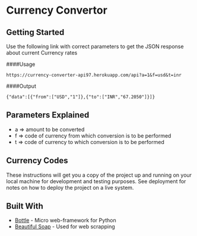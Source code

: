 # Currency Convertor 

## Getting Started

Use the following link with correct parameters to get the JSON response about current Currency rates

####Usage
```
https://currency-converter-api97.herokuapp.com/api?a=1&f=usd&t=inr
```
####Output
```
{"data":[{"from":["USD","1"]},{"to":["INR","67.2050"]}]}
```
## Parameters Explained
- a => amount to be converted
- f => code of currency from which conversion is to be performed
- t => code of currency to which conversion is to be performed

## Currency Codes

These instructions will get you a copy of the project up and running on your local machine for development and testing purposes. See deployment for notes on how to deploy the project on a live system.

## Built With

* [Bottle](https://bottlepy.org/docs/dev/) - Micro web-framework for Python
* [Beautiful Soap](https://www.crummy.com/software/BeautifulSoup/) - Used for web scrapping
